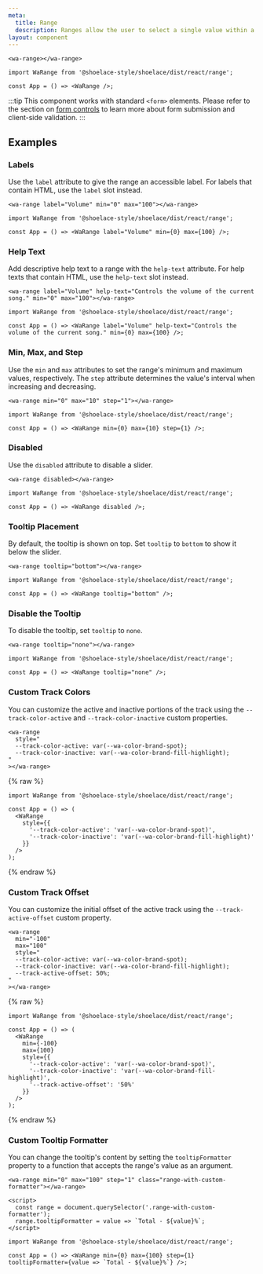 ```yaml
---
meta:
  title: Range
  description: Ranges allow the user to select a single value within a given range using a slider.
layout: component
---
```


```html:preview
<wa-range></wa-range>
```

```jsx:react
import WaRange from '@shoelace-style/shoelace/dist/react/range';

const App = () => <WaRange />;
```

:::tip
This component works with standard `<form>` elements. Please refer to the section on [form controls](/getting-started/form-controls) to learn more about form submission and client-side validation.
:::

## Examples

### Labels

Use the `label` attribute to give the range an accessible label. For labels that contain HTML, use the `label` slot instead.

```html:preview
<wa-range label="Volume" min="0" max="100"></wa-range>
```

```jsx:react
import WaRange from '@shoelace-style/shoelace/dist/react/range';

const App = () => <WaRange label="Volume" min={0} max={100} />;
```

### Help Text

Add descriptive help text to a range with the `help-text` attribute. For help texts that contain HTML, use the `help-text` slot instead.

```html:preview
<wa-range label="Volume" help-text="Controls the volume of the current song." min="0" max="100"></wa-range>
```

```jsx:react
import WaRange from '@shoelace-style/shoelace/dist/react/range';

const App = () => <WaRange label="Volume" help-text="Controls the volume of the current song." min={0} max={100} />;
```

### Min, Max, and Step

Use the `min` and `max` attributes to set the range's minimum and maximum values, respectively. The `step` attribute determines the value's interval when increasing and decreasing.

```html:preview
<wa-range min="0" max="10" step="1"></wa-range>
```

```jsx:react
import WaRange from '@shoelace-style/shoelace/dist/react/range';

const App = () => <WaRange min={0} max={10} step={1} />;
```

### Disabled

Use the `disabled` attribute to disable a slider.

```html:preview
<wa-range disabled></wa-range>
```

```jsx:react
import WaRange from '@shoelace-style/shoelace/dist/react/range';

const App = () => <WaRange disabled />;
```

### Tooltip Placement

By default, the tooltip is shown on top. Set `tooltip` to `bottom` to show it below the slider.

```html:preview
<wa-range tooltip="bottom"></wa-range>
```

```jsx:react
import WaRange from '@shoelace-style/shoelace/dist/react/range';

const App = () => <WaRange tooltip="bottom" />;
```

### Disable the Tooltip

To disable the tooltip, set `tooltip` to `none`.

```html:preview
<wa-range tooltip="none"></wa-range>
```

```jsx:react
import WaRange from '@shoelace-style/shoelace/dist/react/range';

const App = () => <WaRange tooltip="none" />;
```

### Custom Track Colors

You can customize the active and inactive portions of the track using the `--track-color-active` and `--track-color-inactive` custom properties.

```html:preview
<wa-range
  style="
  --track-color-active: var(--wa-color-brand-spot);
  --track-color-inactive: var(--wa-color-brand-fill-highlight);
"
></wa-range>
```

{% raw %}

```jsx:react
import WaRange from '@shoelace-style/shoelace/dist/react/range';

const App = () => (
  <WaRange
    style={{
      '--track-color-active': 'var(--wa-color-brand-spot)',
      '--track-color-inactive': 'var(--wa-color-brand-fill-highlight)'
    }}
  />
);
```

{% endraw %}

### Custom Track Offset

You can customize the initial offset of the active track using the `--track-active-offset` custom property.

```html:preview
<wa-range
  min="-100"
  max="100"
  style="
  --track-color-active: var(--wa-color-brand-spot);
  --track-color-inactive: var(--wa-color-brand-fill-highlight);
  --track-active-offset: 50%;
"
></wa-range>
```

{% raw %}

```jsx:react
import WaRange from '@shoelace-style/shoelace/dist/react/range';

const App = () => (
  <WaRange
    min={-100}
    max={100}
    style={{
      '--track-color-active': 'var(--wa-color-brand-spot)',
      '--track-color-inactive': 'var(--wa-color-brand-fill-highlight)',
      '--track-active-offset': '50%'
    }}
  />
);
```

{% endraw %}

### Custom Tooltip Formatter

You can change the tooltip's content by setting the `tooltipFormatter` property to a function that accepts the range's value as an argument.

```html:preview
<wa-range min="0" max="100" step="1" class="range-with-custom-formatter"></wa-range>

<script>
  const range = document.querySelector('.range-with-custom-formatter');
  range.tooltipFormatter = value => `Total - ${value}%`;
</script>
```

```jsx:react
import WaRange from '@shoelace-style/shoelace/dist/react/range';

const App = () => <WaRange min={0} max={100} step={1} tooltipFormatter={value => `Total - ${value}%`} />;
```
